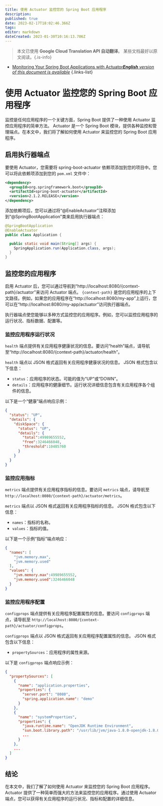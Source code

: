 ```yaml
---
title: 使用 Actuator 监控您的 Spring Boot 应用程序
description: 
published: true
date: 2023-02-17T18:02:46.366Z
tags: 
editor: markdown
dateCreated: 2023-01-30T10:16:13.706Z
---
```


> 本文已使用 **Google Cloud Translation API 自动翻译**。
某些文档最好以原文阅读。{.is-info}
- [Monitoring Your Spring Boot Applications with Actuator***English** version of this document is available*](/en/Knowledge-base/Spring-Boot/monitoring-your-spring-boot-applications-with-actuator)
{.links-list}


# 使用 Actuator 监控您的 Spring Boot 应用程序

监控是任何应用程序的一个关键方面，Spring Boot 提供了一种使用 Actuator 监控应用程序的简单方法。 Actuator 是一个 Spring Boot 模块，提供各种监控和管理端点。在本文中，我们将了解如何使用 Actuator 来监控您的 Spring Boot 应用程序。

## 启用执行器端点

要使用 Actuator，您需要将 spring-boot-actuator 依赖项添加到您的项目中。您可以将此依赖项添加到您的 `pom.xml` 文件中：

```xml
<dependency>
  <groupId>org.springframework.boot</groupId>
  <artifactId>spring-boot-actuator</artifactId>
  <version>2.1.2.RELEASE</version>
</dependency>
```

添加依赖项后，您可以通过将“@EnableActuator”注释添加到“@SpringBootApplication”类来启用执行器端点：

```java
@SpringBootApplication
@EnableActuator
public class Application {

  public static void main(String[] args) {
    SpringApplication.run(Application.class, args);
  }
}
```

## 监控您的应用程序

启用 Actuator 后，您可以通过导航到“http://localhost:8080/{context-path}/actuator”来访问 Actuator 端点。 `{context-path}` 是您的应用程序的上下文路径。例如，如果您的应用程序在“http://localhost:8080/my-app”上运行，您可以在“http://localhost:8080/my-app/actuator”访问执行器端点。

执行器端点使您能够以多种方式监控您的应用程序。例如，您可以监控应用程序的运行状况、指标数据、配置等。

### 监控应用程序运行状况

`health` 端点提供有关应用程序健康状况的信息。要访问“health”端点，请导航至“http://localhost:8080/{context-path}/actuator/health”。

`health` 端点以 JSON 格式返回有关应用程序健康状况的信息。 JSON 格式包含以下信息：

- `status`：应用程序的状态。可能的值为“UP”或“DOWN”。
- `details`：应用程序的健康细节。运行状况详细信息包含有关应用程序各个组件的信息。

以下是一个“健康”端点响应示例：

```json
{
  "status": "UP",
  "details": {
    "diskSpace": {
      "status": "UP",
      "details": {
        "total":49989655552,
        "free":3246466048,
        "threshold":10485760
      }
    }
  }
}
```

### 监控应用指标

`metrics` 端点提供有关应用程序指标的信息。要访问 `metrics` 端点，请导航至 `http://localhost:8080/{context-path}/actuator/metrics`。

`metrics` 端点以 JSON 格式返回有关应用程序指标的信息。 JSON 格式包含以下信息：

- `names`：指标的名称。
- `values`：指标的值。

以下是一个示例“指标”端点响应：

```json
{
  "names": [
    "jvm.memory.max",
    "jvm.memory.used"
  ],
  "values": {
    "jvm.memory.max":49989655552,
    "jvm.memory.used":3246466048
  }
}
```

### 监控应用程序配置

`configprops` 端点提供有关应用程序配置属性的信息。要访问 `configprops` 端点，请导航至 `http://localhost:8080/{context-path}/actuator/configprops`。

`configprops` 端点以 JSON 格式返回有关应用程序配置属性的信息。 JSON 格式包含以下信息：

- `propertySources`：应用程序的属性来源。

以下是 `configprops` 端点响应示例：

```json
{
  "propertySources": [
    {
      "name": "application.properties",
      "properties": {
        "server.port": "8080",
        "spring.application.name": "demo"
      }
    },
    {
      "name": "systemProperties",
      "properties": {
        "java.runtime.name": "OpenJDK Runtime Environment",
        "sun.boot.library.path": "/usr/lib/jvm/java-1.8.0-openjdk-1.8.0.131-3.b12.el7_3.x86_64/jre/lib/boot",
        ...
      }
    },
    ...
  ]
}
```

## 结论

在本文中，我们了解了如何使用 Actuator 来监控您的 Spring Boot 应用程序。 Actuator 提供了一种简单而强大的方法来监控您的应用程序。通过使用 Actuator 端点，您可以获得有关应用程序的运行状况、指标和配置的详细信息。